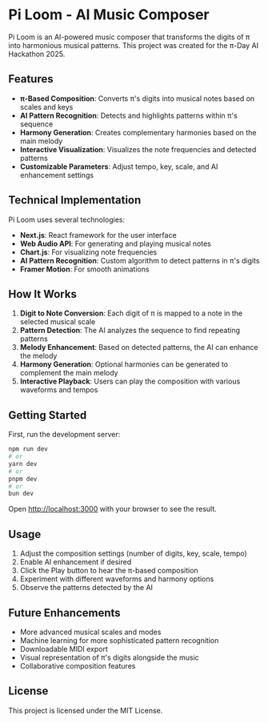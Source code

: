 # Pi Loom - AI Music Composer

Pi Loom is an AI-powered music composer that transforms the digits of π into harmonious musical patterns. This project was created for the π-Day AI Hackathon 2025.

## Features

- **π-Based Composition**: Converts π's digits into musical notes based on scales and keys
- **AI Pattern Recognition**: Detects and highlights patterns within π's sequence
- **Harmony Generation**: Creates complementary harmonies based on the main melody
- **Interactive Visualization**: Visualizes the note frequencies and detected patterns
- **Customizable Parameters**: Adjust tempo, key, scale, and AI enhancement settings

## Technical Implementation

Pi Loom uses several technologies:

- **Next.js**: React framework for the user interface
- **Web Audio API**: For generating and playing musical notes
- **Chart.js**: For visualizing note frequencies
- **AI Pattern Recognition**: Custom algorithm to detect patterns in π's digits
- **Framer Motion**: For smooth animations

## How It Works

1. **Digit to Note Conversion**: Each digit of π is mapped to a note in the selected musical scale
2. **Pattern Detection**: The AI analyzes the sequence to find repeating patterns
3. **Melody Enhancement**: Based on detected patterns, the AI can enhance the melody
4. **Harmony Generation**: Optional harmonies can be generated to complement the main melody
5. **Interactive Playback**: Users can play the composition with various waveforms and tempos

## Getting Started

First, run the development server:

```bash
npm run dev
# or
yarn dev
# or
pnpm dev
# or
bun dev
```

Open [http://localhost:3000](http://localhost:3000) with your browser to see the result.

## Usage

1. Adjust the composition settings (number of digits, key, scale, tempo)
2. Enable AI enhancement if desired
3. Click the Play button to hear the π-based composition
4. Experiment with different waveforms and harmony options
5. Observe the patterns detected by the AI

## Future Enhancements

- More advanced musical scales and modes
- Machine learning for more sophisticated pattern recognition
- Downloadable MIDI export
- Visual representation of π's digits alongside the music
- Collaborative composition features

## License

This project is licensed under the MIT License.
